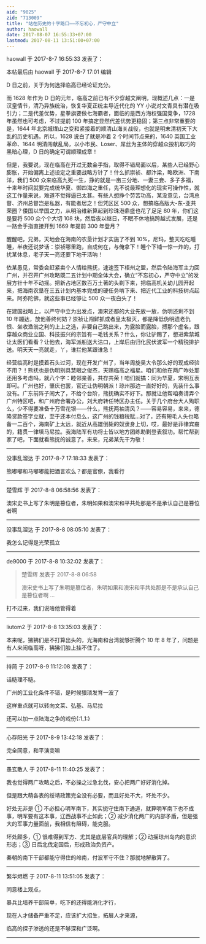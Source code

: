 ```yaml
---
aid: "9025"
zid: "713009"
title: "站在历史的十字路口——不忘初心，严守中立"
author: haowall
date: 2017-08-07 16:55:33+07:00
lastmod: 2017-08-11 13:51:00+07:00
---
```


haowall 于 2017-8-7 16:55:33 发表了：

本帖最后由 haowall 于 2017-8-7 17:01 编辑

D 日之前，关于为何选择临高已经论证充分。

而 1628 年作为 D 日的元年，临高之前已有不少穿越文阐明，现概述几点：一是汉皇情节，清乃异族统治，恢复华夏正统主导近代化的 YY 小说对文青具有潜在吸引力；二是代差优势，星拳旗要做七海霸者，面临的是西方海权强国竞争，1728 年虽然也可考虑，不过提前 100 年搞定显然代差优势更稳固；第三点非常重要的是，1644 年北京城煤山之变和紧接着的顺清山海关战役，也就是明末清初天下大乱的历史机遇。所以，1628 说白了就是冲着 2 个时间节点来的，1640 英国工业革命、1644 明清闯献乱局，以小市民、Loser、屌丝为主体的穿越众投机取巧的黑暗心理，D 日的确定可谓顺理成章！

但是，我要说，现在临高在开过无数金手指，取得不错局面以后，某些人已经野心膨胀，开始偏离上述设定之重要战略方针了！什么抓崇祯、都汴梁，略欧洲、下南洋，我们 500 众来临高九死一生，挣的就是一亩三分地、一妻三妾、多子多福，十来年时间就要完成统华夏、御四海之重任，先不说最理想化的现实可操作性，就这工作量来说，难道不觉得逼已太甚。有些人想挣个劳苦功高，某没意见，台湾总督、济州总督岂是私器，有能者居之！但凭区区 500 众，想搞临高版大-东-亚共荣圈？倭国以举国之力，从明治维新算起到珍珠港鼎盛也花了足足 80 年，你们这是要将 500 众个个大切 108 块，然后夜以继日，不眠不休地搞跨越式发展，还是一路金手指直接开到 1669 年提前 300 年登月？

醒醒吧，兄弟，天地会在海南的农垦计划才实施了不到 10%，尼玛，整天吃吃睡睡，半夜还说梦话：崇祯哪里跑，自成何在，与俺拿下！睡个下铺一惊一炸的，打扰某休息，老子天一亮还要下地干活呐！

依某愚见，常委会赶紧卖个人情给熊抚，速速签下梧州之盟，然后令陆海军主力回广州，并召开广州攻略既二五计划中期全体大会，确立“不忘初心，严守中立”的发展方针十年不动摇。把新占地区数百万土著的头剃下来，把临高机关幼儿园开起来，把海南农垦在三五计划内基本完成的硬任务啃下来、把近代工业的科技树点起来。阿弥陀佛，就这些事已经够让 500 众一夜白头了！

在建国战略上，以严守中立为出发点，澳宋还都的大业先放一放，伪明还剩不到 10 年蹦达，放他善终何妨？崇祯让闯鲜抓或者皇太极灭，都是降低伪明遗老仇恨、坐收渔翁之利的上上之选，非要自己跳出来，为露脸而露脸，搏那个虚名，跟穿越众商业立国、科技振兴的宗旨有一毛钱关系？什么，你让驴踢了，想进紫禁城让太医们看看？让他去，海军派船送大沽口，上岸后由归化民伏波军一个精锐排护送。明天天一亮就走，丫，谁拦他某跟谁急！

经营临高时是摸着石头过河，现在开发广州了，当年周旋吴大令那么好的现成经验不用？！熊抚也是伪明别具慧眼之俊杰，天赐临高之福星。咱们和他在两广咋处那还用多考虑吗，就八个字：睦邻亲善，共存共荣！咱们就搞：同为华夏，宋明互表即可。广州也好，肇庆也罢，官还让伪明朝派！琼州那边一直好好的，先装什么事没有。广东前阵子闹大了，不给个台阶，熊抚确实不好下。那就让他帮咱奏请弄个广州特区吧，和广州府合署办公，刘大府转任特区办主任。关于几个府台大人殉职么，少不得要准备十万雪花银——什么，熊抚两袖清风？——容易容易，来来，德隆贷款签字立就，至于还本付息么，这广州的钱粮税赋...对了，还有短毛人头也略备一二百个，海南矿上太远，就近从高雄倒毙的奴隶身上切，哎，最好是菲律宾裔的，籍贯一律填马尼拉。我海陆军有功将士皆以地方团练助剿登表叙功。帮忙帮到家了吧，下面就看熊抚的诚意了。来来，兄弟某先干为敬！

---

没事乱溜达 于 2017-8-7 17:18:33 发表了：

熊嘟嘟和马嘟嘟能把酒言欢么？都是官僚，我看行

---

楚雪辉 于 2017-8-8 06:58:56 发表了：

澳宋史书上写了朱明是篡位者，朱明如果和澳宋和平共处那是不是承认自己是篡位者啊

---

没事乱溜达 于 2017-8-8 08:05:10 发表了：

我怎么记得是光荣孤立

---

de9000 于 2017-8-8 10:32:02 发表了：

> 楚雪辉 发表于 2017-8-8 06:58
>
> 澳宋史书上写了朱明是篡位者，朱明如果和澳宋和平共处那是不是承认自己是篡位者啊 ...

打不过来，我们说啥他管得着

---

liutom2 于 2017-8-8 13:35:03 发表了：

本来呢，狒狒们是不打算出头的，光海南和台湾就够折腾个 10 年 8 年了，问题是有人来闹临高呀，狒狒们脸上挂不住了。

---

持简 于 2017-8-9 11:12:08 发表了：

话糙理不糙。

广州的工业化条件不错，是时候猥琐发育一波了

这样重点就可以转向文莱、弘基、马尼拉

还可以加一点陆海之争的戏份{:1_1:}

---

心存阳光 于 2017-8-9 13:42:18 发表了：

完全同意，和平演变嘛

---

愚玄散人 于 2017-8-11 11:40:25 发表了：

我也觉得两广攻略之后，不必操之过急北伐，安心把两广好好消化掉。

但是跟大萌各表的绥靖政策完全没有必要，而且好处不大，坏处不少。

好处无非是 ① 不必担心明军南下，其实扼守住南下通道，就算明军南下也不成事，明军要有这本事，辽西战事不止如此；② 减少消化两广的内部矛盾，但是强大的军事力量面前，我相信有阻碍，能克服。

坏处颇多，① 很难得到军方、尤其是底层官兵的理解；② 动摇琼州岛内的意识形态；③ 日后北伐定国后，形成政治负资产。

秦朝的南下干部都能守得住的岭南，付波军守不住？那就地解散算了。

---

繁华烬燃 于 2017-8-11 13:51:05 发表了：

同意楼上观点，

暴兵比培养干部简单，吃下的还得能消化才行，

现在人才储备严重不足，应该扩大招生，拓展人才来源，

临高的探子渗透的还是不够深和广泛啊。

---
